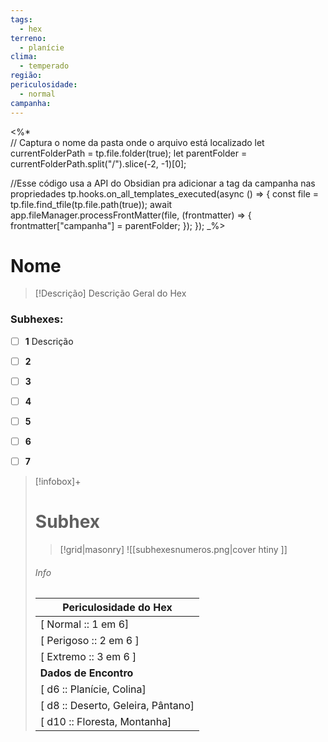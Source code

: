 ```yaml
---
tags:
  - hex
terreno:
  - planície
clima:
  - temperado
região: 
periculosidade:
  - normal
campanha:
---
```

<%*  
// Captura o nome da pasta onde o arquivo está localizado
let currentFolderPath = tp.file.folder(true);
let parentFolder = currentFolderPath.split("/").slice(-2, -1)[0];

//Esse código usa a API do Obsidian pra adicionar a tag da campanha nas propriedades
	 tp.hooks.on_all_templates_executed(async () => {
	  const file = tp.file.find_tfile(tp.file.path(true));
	  await app.fileManager.processFrontMatter(file, (frontmatter) => {
    frontmatter["campanha"] = parentFolder;
	  });
	});
_%>

# Nome
> [!Descrição]
> Descrição Geral do Hex

### Subhexes: 

- [ ]    **1**   Descrição
- [ ]    **2** 
- [ ]    **3**  
- [ ]    **4** 
- [ ]    **5** 
- [ ]    **6** 
- [ ]    **7** 


> [!infobox]+
> # Subhex
>
> > [!grid|masonry]
>  ![[subhexesnumeros.png|cover htiny ]]
> ###### Info
> | Periculosidade do Hex |
> | ---- |
> | [ Normal :: 1 em 6]  | 
> | [ Perigoso :: 2 em 6  ] | 
> | [ Extremo :: 3 em 6 ] |
> | **Dados de Encontro** |
> | [ d6 :: Planície, Colina]  | 
> | [ d8 :: Deserto, Geleira, Pântano]  | 
> | [ d10 :: Floresta, Montanha]  | 

